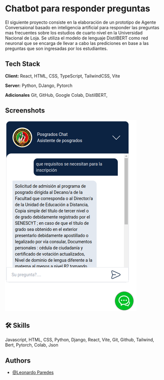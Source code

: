 
# Chatbot para responder preguntas

El siguiente proyecto consiste en la elaboración de un prototipo de Agente Conversaional basado en inteligencia artificial para responder las preguntas mas frecuentes sobre los estudios de cuarto nivel en la Universidad Nacional de Loja. Se utiliza el modelo de lenguaje DistilBERT como red neuronal que se encarga de llevar a cabo las prediciones en base a las preguntas que son ingresadas por los estudiantes.


## Tech Stack

**Client:** React, HTML, CSS, TypeScript, TailwindCSS, Vite

**Server:** Python, DJango, Pytorch

**Adicionales** Git, GitHub, Google Colab, DistilBERT, 


## Screenshots

![App Screenshot](https://raw.githubusercontent.com/lel20/Unl-newChat/main/Capturas/captura1.png)


## 🛠 Skills
Javascript, HTML, CSS, Python, Django, React, Vite, Git, Github, Tailwind, Bert, Pytorch, Colab, Json
## Authors

- [@Leonardo Paredes](https://github.com/lel20/Unl-newChat)

